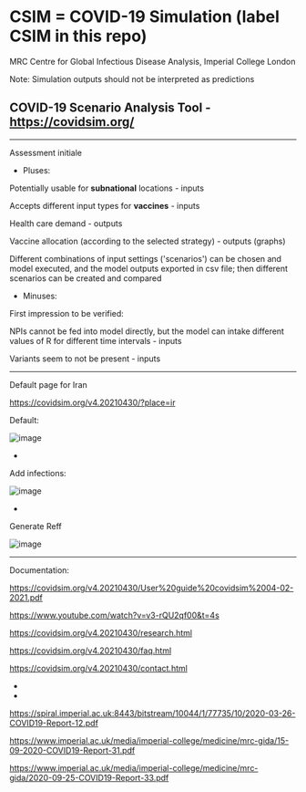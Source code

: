 # CSIM = COVID-19 Simulation (label CSIM in this repo) 

MRC Centre for Global Infectious Disease Analysis, Imperial College London

Note: Simulation outputs should not be interpreted as predictions


## COVID-19 Scenario Analysis Tool - https://covidsim.org/

*******

Assessment initiale


* Pluses:

Potentially usable for **subnational** locations - inputs 

Accepts different input types for **vaccines** - inputs

Health care demand - outputs

Vaccine allocation (according to the selected strategy) - outputs (graphs)

Different combinations of input settings ('scenarios') can be chosen and model executed, and the model outputs exported in csv file; then different scenarios can be created and compared


* Minuses:

First impression to be verified: 

NPIs cannot be fed into model directly, but the model can intake different values of R for different time intervals - inputs

Variants seem to not be present - inputs



*******

Default page for Iran


https://covidsim.org/v4.20210430/?place=ir


Default:

![image](https://user-images.githubusercontent.com/30849720/119897623-8bffe380-bef5-11eb-8378-056ef64ff732.png)

*

Add infections:

![image](https://user-images.githubusercontent.com/30849720/119897731-b81b6480-bef5-11eb-81cb-942c7326baf6.png)

*

Generate Reff

![image](https://user-images.githubusercontent.com/30849720/119899621-34af4280-bef8-11eb-9f92-048d01055ecf.png)


*****


Documentation:

https://covidsim.org/v4.20210430/User%20guide%20covidsim%2004-02-2021.pdf

https://www.youtube.com/watch?v=v3-rQU2qf00&t=4s 

https://covidsim.org/v4.20210430/research.html

https://covidsim.org/v4.20210430/faq.html

https://covidsim.org/v4.20210430/contact.html

*


*

https://spiral.imperial.ac.uk:8443/bitstream/10044/1/77735/10/2020-03-26-COVID19-Report-12.pdf

https://www.imperial.ac.uk/media/imperial-college/medicine/mrc-gida/15-09-2020-COVID19-Report-31.pdf

https://www.imperial.ac.uk/media/imperial-college/medicine/mrc-gida/2020-09-25-COVID19-Report-33.pdf


